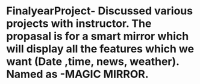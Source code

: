# FinalyearProject- Discussed various projects with instructor. The propasal is for a smart mirror which will display all the features which we want (Date ,time, news, weather). Named as -MAGIC MIRROR.
